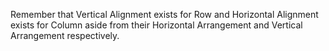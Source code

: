 Remember that Vertical Alignment exists for Row and Horizontal Alignment exists for Column 
aside from their Horizontal Arrangement and Vertical Arrangement respectively.